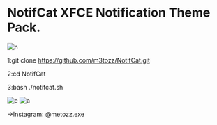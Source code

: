# NotifCat XFCE Notification Theme Pack.


![n](https://user-images.githubusercontent.com/79897762/235468495-fda40073-cb0d-4f6c-95bc-b20921edfba0.png)

1:git clone https://github.com/m3tozz/NotifCat.git 

2:cd NotifCat 

3:bash ./notifcat.sh

![e](https://user-images.githubusercontent.com/79897762/235470245-91aa694a-f3f7-476c-8632-7609300bec75.png)
![a](https://user-images.githubusercontent.com/79897762/235471983-c7ad69a0-576a-471e-95e7-034ac9336824.png)


→Instagram: @metozz.exe
